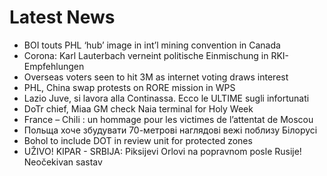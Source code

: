 # Latest News
-  BOI touts PHL ‘hub’ image in int’l mining convention in Canada
-  Corona: Karl Lauterbach verneint politische Einmischung in RKI-Empfehlungen
-  Overseas voters seen to hit 3M as internet voting draws interest
-  PHL, China swap protests on RORE mission in WPS
-  Lazio Juve, si lavora alla Continassa. Ecco le ULTIME sugli infortunati
-  DoTr chief, Miaa GM check Naia terminal for Holy Week
-  France – Chili : un hommage pour les victimes de l’attentat de Moscou
-  Польща хоче збудувати 70-метрові наглядові вежі поблизу Білорусі
-  Bohol to include DOT in review unit for protected zones
-  UŽIVO! KIPAR - SRBIJA: Piksijevi Orlovi na popravnom posle Rusije! Neočekivan sastav
